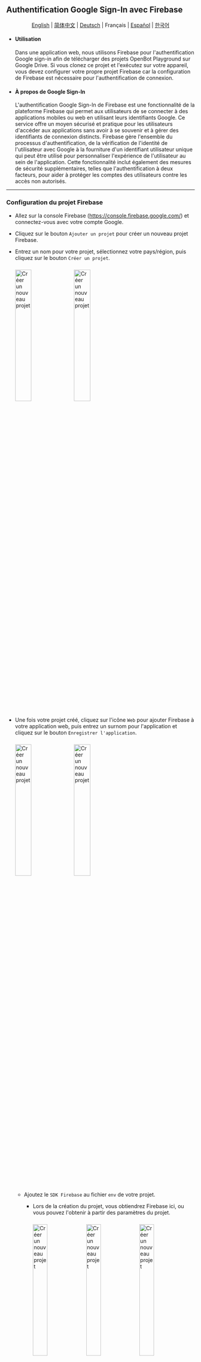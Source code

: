 ## Authentification Google Sign-In avec Firebase

<p align="center">
  <a href="README.md">English</a> |
  <a href="README.zh-CN.md">简体中文</a> |
  <a href="README.de-DE.md">Deutsch</a> |
  <span>Français</span> |
  <a href="README.es-ES.md">Español</a> |
  <a href="README.ko-KR.md">한국어</a>
</p>

- #### Utilisation
  Dans une application web, nous utilisons Firebase pour l'authentification Google sign-in afin de télécharger des projets OpenBot Playground sur Google Drive. Si vous clonez ce projet et l'exécutez sur votre appareil, vous devez configurer votre propre projet Firebase car la configuration de Firebase est nécessaire pour l'authentification de connexion.
- #### À propos de Google Sign-In
  L'authentification Google Sign-In de Firebase est une fonctionnalité de la plateforme Firebase qui permet aux utilisateurs de se connecter à des applications mobiles ou web en utilisant leurs identifiants Google. Ce service offre un moyen sécurisé et pratique pour les utilisateurs d'accéder aux applications sans avoir à se souvenir et à gérer des identifiants de connexion distincts. Firebase gère l'ensemble du processus d'authentification, de la vérification de l'identité de l'utilisateur avec Google à la fourniture d'un identifiant utilisateur unique qui peut être utilisé pour personnaliser l'expérience de l'utilisateur au sein de l'application. Cette fonctionnalité inclut également des mesures de sécurité supplémentaires, telles que l'authentification à deux facteurs, pour aider à protéger les comptes des utilisateurs contre les accès non autorisés.

****

### Configuration du projet Firebase

- Allez sur la console Firebase (https://console.firebase.google.com/) et connectez-vous avec votre compte Google.

- Cliquez sur le bouton `Ajouter un projet` pour créer un nouveau projet Firebase.

- Entrez un nom pour votre projet, sélectionnez votre pays/région, puis cliquez sur le bouton `Créer un projet`.
    <p align="left">
    <img style="padding-right: 2%; padding-top: 2%; padding-bottom: 2%" src="../../../docs/images/firebase_create_project.jpg" alt="Créer un nouveau projet" width="30%"/>
    <img style="padding-right: 2%;padding-top: 2%; padding-bottom: 2% " src="../../../docs/images/firebase_success_creation.jpg" alt="Créer un nouveau projet" width="30%"/>
    </p>

- Une fois votre projet créé, cliquez sur l'icône `Web` pour ajouter Firebase à votre application web, puis entrez un surnom pour l'application et cliquez sur le bouton `Enregistrer l'application`.
  <p align="left">
  <img style="padding-right: 2%; padding-top: 2%; padding-bottom: 2%;" src="../../../docs/images/firebase_web_icon.jpg" alt="Créer un nouveau projet" width="30%"/>
  <img style="padding-right: 2%; padding-top: 2%; padding-bottom: 2%;" src="../../../docs/images/firebase_register_app.jpg" alt="Créer un nouveau projet" width="30%"/>
  </p>

    - Ajoutez le `SDK Firebase` au fichier `env` de votre projet.
        - Lors de la création du projet, vous obtiendrez Firebase ici, ou vous pouvez l'obtenir à partir des paramètres du projet.
          <p align="left">
          <img style="padding-right: 2%;padding-top: 2%; padding-bottom: 2%;" src="../../../docs/images/firebase_sdk.jpg" alt="Créer un nouveau projet" width="30%"/>
          <img style="padding-right: 2%;padding-top: 2%; padding-bottom: 2%;" src="../../../docs/images/firebase_project_setting.jpg" alt="Créer un nouveau projet" width="30%"/>
          <img style="padding-right: 2%;padding-top: 2%; padding-bottom: 2%;" src="../../../docs/images/firebase_project_setting_config.jpg" alt="Créer un nouveau projet" width="30%"/>
          </p>

        - Utilisation des variables d'environnement Lors de l'utilisation de l'authentification Firebase, vous devrez peut-être stocker des informations sensibles telles que des clés API, des identifiants de base de données et d'autres secrets. Pour ce faire de manière sécurisée, vous pouvez utiliser des variables d'environnement pour stocker ces informations en dehors de votre code en suivant les étapes suivantes.

            1. Créez un nouveau fichier dans OpenBot Playground appelé .env.
                 <p align="left">
                <img style="padding-right: 2%;padding-top: 2%; padding-bottom: 2%;" src="../../../docs/images/firebase_env.jpg" alt="Créer un nouveau projet" width="30%"/>
                 </p> 

            3. Ajoutez les variables d'environnement suivantes au fichier .env qui seront utilisées dans le fichier firebase.js.

            ```bash
              REACT_APP_FIREBASE_API_KEY=<REACT_APP_FIREBASE_API_KEY>
              REACT_APP_AUTH_DOMAIN=<REACT_APP_AUTH_DOMAIN>
              REACT_APP_PROJECT_ID=<REACT_APP_PROJECT_ID>
              REACT_APP_STORAGE_BUCKET=<REACT_APP_STORAGE_BUCKET>
              REACT_APP_MESSAGING_SENDER_ID=<REACT_APP_MESSAGING_SENDER_ID>
              REACT_APP_APP_ID=<REACT_APP_APP_ID>
              REACT_APP_MEASUREMENT_ID=<REACT_APP_MEASUREMENT_ID>
              GENERATE_SOURCEMAP=false
            ```

- Activez la méthode de connexion Firebase Authentication en utilisant Google.

  <p align="left">

  <img style="padding-right: 2%; padding-top: 2%; padding-bottom: 2%;" src="../../../docs/images/firebase_authentication.jpg" alt="Créer un nouveau projet" width="30%"/>

  <img style="padding-right: 2%; padding-top: 2%; padding-bottom: 2%;" src="../../../docs/images/firebase_google_option.jpg" alt="Créer un nouveau projet" width="30%"/>

  <img style="padding-right: 2%;padding-top: 2%; padding-bottom: 2%;" src="../../../docs/images/firebase_google_signin_enable.jpg" alt="Créer un nouveau projet" width="22.6%"/>

  </p>


- Pour activer la base de données Firestore, naviguez dans le menu Build sur la barre latérale gauche.
  Cliquez sur ``Firestore Database`` parmi les options. Ensuite, cliquez sur le bouton ``Créer une base de données``.

  <img style="padding-right: 2%; padding-top: 2%; padding-bottom: 2%;" src="../../../docs/images/firestore_database_setup.jpg" alt="Google Cloud Console" width="50%"/>

    - Pour des règles sécurisées, sélectionnez ``Démarrer en mode production`` et choisissez l'emplacement de Firestore pour l'application, puis cliquez sur le bouton ``Activer``.

      <img style="padding-right: 2%; padding-top: 2%; padding-bottom: 2%;" src="../../../docs/images/firebase_database_production_build.jpg" alt="Google Cloud Console" width="30%"/>
      <img style="padding-right: 2%; padding-top: 2%; padding-bottom: 2%;" src="../../../docs/images/firebase_database_location.jpg" alt="Google Cloud Console" width="30%"/>

        - Une fois votre base de données créée, cliquez sur ``Règles`` pour configurer les permissions de lecture et d'écriture.

          <img style="padding-right: 2%; padding-top: 2%; padding-bottom: 2%;" src="../../../docs/images/firebase_database_rules.jpg" alt="Google Cloud Console" width="30%"/>

        - Remplacez les règles par défaut par le code ci-dessous et cliquez sur le bouton ``Publier``.

          ```bash
          rules_version = '2';
          service cloud.firestore {
              match /databases/{database}/documents {
                  match /{document=**} {
                      allow read, write: if request.auth != null;
                  }
              }
          }
          ```
        
### Configuration des services Google Drive

- #### Pour activer l'API
  Allez sur la console Google Cloud (https://console.cloud.google.com/) et connectez-vous en utilisant le même compte Google que vous utilisez pour Firebase. Cela garantit une intégration transparente entre les services. En haut de la page, vous verrez le nom du projet actuel. Cliquez dessus pour ouvrir le sélecteur de projet. Dans la section `TOUS`, sélectionnez le projet que vous avez ajouté à Firebase et passez à celui-ci.

  <img style="padding-right: 2%; padding-top: 2%; padding-bottom: 2%;" src="../../../docs/images/firebase_google_cloud_console.jpg" alt="Google Cloud Console" width="30%"/>
  <img style="padding-right: 2%; padding-top: 2%; padding-bottom: 2%;" src="../../../docs/images/firebase_google_cloud_project.jpg" alt="Google Cloud Console" width="30%"/>

- Après avoir changé de projet, sous Accès rapide, vous devriez voir une option intitulée ``APIs & Services``. Cliquez dessus.
  Si vous ne la voyez pas immédiatement, vous devrez peut-être cliquer sur l'icône du menu (généralement trois lignes horizontales) en haut à gauche pour développer le menu et révéler les options.

  <img style="padding-right: 2%; padding-top: 2%; padding-bottom: 2%;" src="../../../docs/images/firebase_google_api_services.jpg" alt="Google Cloud Console" width="50%"/>

    - Après avoir ouvert "APIs & Services", naviguez vers la section ``Bibliothèque``. C'est ici que vous pouvez rechercher l'API Google Drive.
      <img style="padding-right: 2%; padding-top: 2%; padding-bottom: 2%;" src="../../../docs/images/firebase_google_drive_library.jpg" alt="Google Cloud Console" width="50%"/>

    - L'API Google Drive devrait apparaître dans les résultats de recherche. Cliquez dessus.
      Sur la page suivante, vous trouverez des informations sur l'API. Cliquez sur le bouton "Activer" pour l'activer pour votre projet.
      Une fois activée, vous pourrez accéder aux paramètres de Google Drive et de l'API Drive.
  
      <img style="padding-right: 2%; padding-top: 2%; padding-bottom: 2%;" src="../../../docs/images/firebase_google_drive_result.jpg" alt="Google Cloud Console" width="30%"/>
      <img style="padding-right: 2%; padding-top: 2%; padding-bottom: 2%;" src="../../../docs/images/firebase_google_drive_enable_api.jpg" alt="Google Cloud Console" width="30%"/>

### Dépannage

Voici quelques problèmes courants qui peuvent survenir lors du processus de configuration de Firebase et leurs solutions correspondantes.

```bash
  1. Erreur d'identifiants invalides : Inspectez la console du navigateur pour tout message d'erreur ou avertissement lié aux identifiants invalides.
```

- Vérifiez que vous avez entré le bon ID client et la clé API dans la console Firebase.
- Vérifiez qu'il n'y a pas de fautes de frappe ou d'erreurs dans les valeurs entrées dans les variables d'environnement.
- Assurez-vous d'avoir correctement activé les paramètres de configuration lors de l'appel de la fonction firebase.auth().signInWithPopup().
- Assurez-vous d'avoir spécifié la version correcte du SDK Firebase et que vous vous connectez avec le compte Google valide.

```bash
  2. Erreur de compte utilisateur désactivé.
```

- La seule façon de résoudre ce problème est de réactiver le compte existant ou d'en créer un nouveau.
- De plus, vous pouvez vérifier si le compte a été désactivé ou supprimé avant de tenter de les authentifier avec Firebase Google Sign-in, et afficher un message d'erreur si le compte n'est pas actif.

```bash
  3. Erreur de partage des ressources entre origines (CORS) : Si vous remarquez que le comportement attendu de l'application web ne se produit pas, comme des données qui ne sont pas chargées ou affichées correctement.
```

- Allez sur la console Firebase, dans la section Authentification, sélectionnez l'onglet "Méthode de connexion". Sous la section "Domaines autorisés", assurez-vous que le domaine de votre application web est ajouté et que CORS est activé pour celui-ci.
- Si vous utilisez un flux d'authentification côté serveur, assurez-vous d'avoir ajouté les en-têtes CORS nécessaires à votre réponse serveur pour permettre les requêtes depuis le domaine de votre application web.
- Si vous hébergez votre application web sur Firebase Hosting, il active automatiquement CORS pour votre domaine. Vous pouvez également utiliser Firebase Cloud Run pour servir des requêtes API avec les en-têtes CORS inclus.